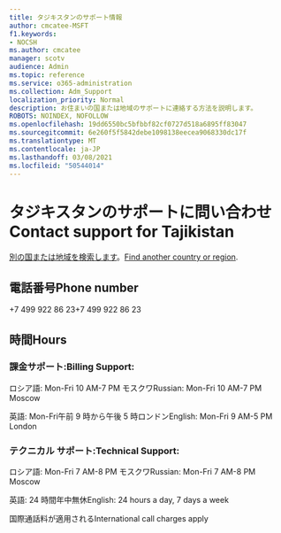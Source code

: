 ```yaml
---
title: タジキスタンのサポート情報
author: cmcatee-MSFT
f1.keywords:
- NOCSH
ms.author: cmcatee
manager: scotv
audience: Admin
ms.topic: reference
ms.service: o365-administration
ms.collection: Adm_Support
localization_priority: Normal
description: お住まいの国または地域のサポートに連絡する方法を説明します。
ROBOTS: NOINDEX, NOFOLLOW
ms.openlocfilehash: 19dd6550bc5bfbbf82cf0727d518a6895ff83047
ms.sourcegitcommit: 6e260f5f5842debe1098138eecea9068330dc17f
ms.translationtype: MT
ms.contentlocale: ja-JP
ms.lasthandoff: 03/08/2021
ms.locfileid: "50544014"
---
```

# <a name="contact-support-for-tajikistan"></a><span data-ttu-id="dc0b0-103">タジキスタンのサポートに問い合わせ</span><span class="sxs-lookup"><span data-stu-id="dc0b0-103">Contact support for Tajikistan</span></span>

<span data-ttu-id="dc0b0-104">[別の国または地域を検索します](../contact-support-for-business-products.md)。</span><span class="sxs-lookup"><span data-stu-id="dc0b0-104">[Find another country or region](../contact-support-for-business-products.md).</span></span>

## <a name="phone-number"></a><span data-ttu-id="dc0b0-105">電話番号</span><span class="sxs-lookup"><span data-stu-id="dc0b0-105">Phone number</span></span>
<span data-ttu-id="dc0b0-106">+7 499 922 86 23</span><span class="sxs-lookup"><span data-stu-id="dc0b0-106">+7 499 922 86 23</span></span>

## <a name="hours"></a><span data-ttu-id="dc0b0-107">時間</span><span class="sxs-lookup"><span data-stu-id="dc0b0-107">Hours</span></span>
### <a name="billing-support"></a><span data-ttu-id="dc0b0-108">課金サポート:</span><span class="sxs-lookup"><span data-stu-id="dc0b0-108">Billing Support:</span></span>

<span data-ttu-id="dc0b0-109">ロシア語: Mon-Fri 10 AM-7 PM モスクワ</span><span class="sxs-lookup"><span data-stu-id="dc0b0-109">Russian: Mon-Fri 10 AM-7 PM Moscow</span></span>

<span data-ttu-id="dc0b0-110">英語: Mon-Fri午前 9 時から午後 5 時ロンドン</span><span class="sxs-lookup"><span data-stu-id="dc0b0-110">English: Mon-Fri 9 AM-5 PM London</span></span>

### <a name="technical-support"></a><span data-ttu-id="dc0b0-111">テクニカル サポート:</span><span class="sxs-lookup"><span data-stu-id="dc0b0-111">Technical Support:</span></span>

<span data-ttu-id="dc0b0-112">ロシア語: Mon-Fri 7 AM-8 PM モスクワ</span><span class="sxs-lookup"><span data-stu-id="dc0b0-112">Russian: Mon-Fri 7 AM-8 PM Moscow</span></span>

<span data-ttu-id="dc0b0-113">英語: 24 時間年中無休</span><span class="sxs-lookup"><span data-stu-id="dc0b0-113">English: 24 hours a day, 7 days a week</span></span>

<span data-ttu-id="dc0b0-114">国際通話料が適用される</span><span class="sxs-lookup"><span data-stu-id="dc0b0-114">International call charges apply</span></span>
